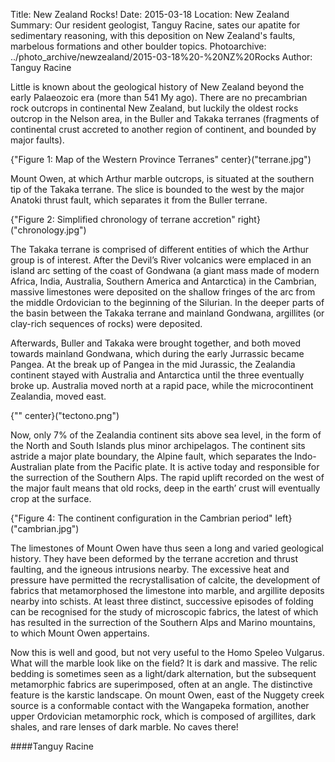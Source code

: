Title: New Zealand Rocks!
Date: 2015-03-18
Location: New Zealand
Summary: Our resident geologist, Tanguy Racine, sates our apatite for sedimentary reasoning, with this deposition on New Zealand's faults, marbelous formations and other boulder topics.
Photoarchive: ../photo_archive/newzealand/2015-03-18%20-%20NZ%20Rocks
Author: Tanguy Racine

Little is known about the geological history of New Zealand beyond the early Palaeozoic era (more than 541 My ago).  There are no precambrian rock outcrops in continental New Zealand, but luckily the oldest rocks outcrop in the Nelson area, in the Buller and Takaka terranes (fragments of continental crust accreted to another region of continent, and bounded by major faults).

{"Figure 1: Map of the Western Province Terranes" center}("terrane.jpg")

Mount Owen, at which Arthur marble outcrops, is situated at the southern tip of the Takaka terrane. The slice is bounded to the west by the major Anatoki thrust fault, which separates it from the Buller terrane.

{"Figure 2: Simplified chronology of terrane accretion" right}("chronology.jpg")

The Takaka terrane is comprised of different entities of which the Arthur group is of interest. After the Devil’s River volcanics were emplaced  in an island arc setting of the coast of Gondwana (a giant mass made of modern Africa, India, Australia, Southern America and Antarctica) in the Cambrian, massive limestones were deposited on the shallow fringes of the arc from the middle Ordovician to the beginning of the Silurian. In the deeper parts of the basin between the Takaka terrane and mainland Gondwana, argillites (or clay-rich sequences of rocks) were deposited.

Afterwards, Buller and Takaka were brought together, and both moved towards mainland Gondwana, which during the early Jurrassic became Pangea. At the break up of Pangea in the mid Jurassic, the Zealandia continent stayed with Australia and Antarctica until the three eventually broke up. Australia moved north at a rapid pace, while the microcontinent Zealandia, moved east.

{"" center}("tectono.png")

Now, only 7% of the Zealandia continent sits above sea level, in the form of the North and South Islands plus minor archipelagos. The continent sits astride a major plate boundary, the Alpine fault, which separates the Indo-Australian plate from the Pacific plate. It is active today and responsible for the surrection of the Southern Alps. The rapid uplift recorded on the west of the major fault means that old rocks, deep in the earth’ crust will eventually crop at the surface.

{"Figure 4: The continent configuration in the Cambrian period" left}("cambrian.jpg")

The limestones of Mount Owen have thus seen a long and varied geological history. They have been deformed by the terrane accretion and thrust faulting, and the igneous intrusions nearby. The excessive heat and pressure have permitted the recrystallisation of calcite, the development of fabrics that metamorphosed the limestone into marble, and argillite deposits nearby into schists. At least three distinct, successive episodes of folding can be recognised for the study of microscopic fabrics, the latest of which has resulted in the surrection of the Southern Alps and Marino mountains, to which Mount Owen appertains.

Now this is well and good, but not very useful to the Homo Speleo Vulgarus. What will the marble look like on the field? It is dark and massive. The relic bedding is sometimes seen as a light/dark alternation, but the subsequent metamorphic fabrics are superimposed, often at an angle. The distinctive feature is the karstic landscape. On mount Owen, east of the Nuggety creek source is a conformable contact with the Wangapeka formation, another upper Ordovician metamorphic rock, which is composed of argillites, dark shales, and rare lenses of dark marble. No caves there!

####Tanguy Racine

<!---
delete this before posting because it will appear as a html comment

METADATA:

Title: Title of the trip, i.e Wales III or Yorkshire IV or France

Date: Date in YYYY-MM-DD format

Location: Location of trip i.e Yorkshire, Wales, or France

Summary: The short blurb that will appear on the main page

Photoarchive: Delete for no photo archive, leave blank for autogenerated location (will not work for NZ subsite), or type a custom path for the archive (../photo_archive/newzealand/YYYY-MM-DD%20-%20Placename). You will have to make this folder and populate it yourself.

Mainimg: filename including extension of image in photoarchive folder to display in the article, leave blank for no image.

Thumbl: filename including extension of image in photoarchive folder to display as the left thumbnail on the main index page

Thumbr: same but the right thumbnail

Author: The authors of the article, seperated by commas e.g. "Stores Gnomes, Stores Mice"

Status: Set this to "draft" if you don't want it to appear on the site yet or delete entirely if you do

OTHER STUFF:

There is a plugin active to allow easy inline posting of images. Similar to the way links work in standard markdown:
{"Caption Goes Here Or Not" left}("filename.jpg")
Within the curly braces on the left there is a caption in quotes, this is optional. There is also an alignment (left) on the right which can be left/right/center. In the round braces on the right is the url in quotes of the image. This will link to photos in the specified photoarchive (i.e just use the filename!).
If you want to link to images outside of the photoarchive then put an exclamation mark after the first curly brace:
{!"Caption Goes Here Or Not" left}("www.external.com/image.jpg")

delete this before posting because it will appear as a html comment
--->
